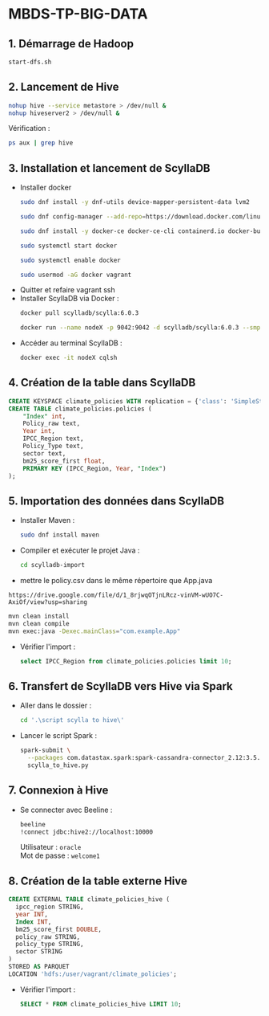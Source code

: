 # MBDS-TP-BIG-DATA

## 1. Démarrage de Hadoop

```sh
start-dfs.sh
```

## 2. Lancement de Hive

```sh
nohup hive --service metastore > /dev/null &
nohup hiveserver2 > /dev/null &
```
Vérification :
```sh
ps aux | grep hive
```

## 3. Installation et lancement de ScyllaDB
- Installer docker
  ```sh
  sudo dnf install -y dnf-utils device-mapper-persistent-data lvm2

  sudo dnf config-manager --add-repo=https://download.docker.com/linux/centos/docker-ce.repo

  sudo dnf install -y docker-ce docker-ce-cli containerd.io docker-buildx-plugin docker-compose-plugin

  sudo systemctl start docker

  sudo systemctl enable docker

  sudo usermod -aG docker vagrant
  ```
- Quitter et refaire vagrant ssh
- Installer ScyllaDB via Docker :
  ```sh
  docker pull scylladb/scylla:6.0.3
  ```
  ```sh
  docker run --name nodeX -p 9042:9042 -d scylladb/scylla:6.0.3 --smp 1
  ```
- Accéder au terminal ScyllaDB :
  ```sh
  docker exec -it nodeX cqlsh
  ```

## 4. Création de la table dans ScyllaDB

```sql
CREATE KEYSPACE climate_policies WITH replication = {'class': 'SimpleStrategy', 'replication_factor': 1};
CREATE TABLE climate_policies.policies (
    "Index" int,
    Policy_raw text,
    Year int,
    IPCC_Region text,
    Policy_Type text,
    sector text,
    bm25_score_first float,
    PRIMARY KEY (IPCC_Region, Year, "Index")
);
```

## 5. Importation des données dans ScyllaDB

- Installer Maven :
  ```sh
  sudo dnf install maven
  ```
- Compiler et exécuter le projet Java :
  ```sh
  cd scylladb-import
  ```
-  mettre le policy.csv dans le même répertoire que App.java

  ```url
  https://drive.google.com/file/d/1_8rjwqOTjnLRcz-vinVM-wUO7C-AxiOf/view?usp=sharing
  ```
  ```sh
  mvn clean install
  mvn clean compile
  mvn exec:java -Dexec.mainClass="com.example.App"
  ```
- Vérifier l'import :
  ```sql
  select IPCC_Region from climate_policies.policies limit 10;
  ```

## 6. Transfert de ScyllaDB vers Hive via Spark

- Aller dans le dossier :
  ```sh
  cd '.\script scylla to hive\'
  ```
- Lancer le script Spark :
  ```sh
  spark-submit \
    --packages com.datastax.spark:spark-cassandra-connector_2.12:3.5.0 \
    scylla_to_hive.py
  ```

## 7. Connexion à Hive

- Se connecter avec Beeline :
  ```sh
  beeline
  !connect jdbc:hive2://localhost:10000
  ```
  Utilisateur : `oracle`  
  Mot de passe : `welcome1`

## 8. Création de la table externe Hive

```sql
CREATE EXTERNAL TABLE climate_policies_hive (
  ipcc_region STRING,
  year INT,
  Index INT,
  bm25_score_first DOUBLE,
  policy_raw STRING,
  policy_type STRING,
  sector STRING
)
STORED AS PARQUET
LOCATION 'hdfs:/user/vagrant/climate_policies';
```

- Vérifier l'import :
  ```sql
  SELECT * FROM climate_policies_hive LIMIT 10;
  ```
